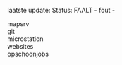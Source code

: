 laatste update: 
Status: FAALT - fout - 
<div class="service R">mapsrv</div><div class="service R">git</div><div class="service Y">microstation</div><div class="service R">websites</div><div class="service R">opschoonjobs</div>